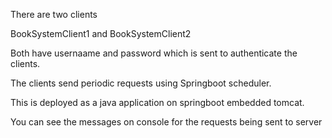 There are two clients

BookSystemClient1 and BookSystemClient2  

Both have usernaame and password which is sent to authenticate the clients.

The clients send periodic requests using Springboot scheduler.

This is deployed as a java application on springboot embedded tomcat. 

You can see the messages on console for the requests being sent to server 